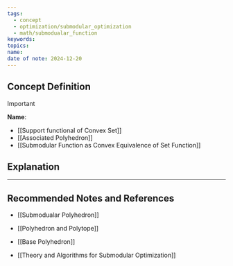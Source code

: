```yaml
---
tags:
  - concept
  - optimization/submodular_optimization
  - math/submodualar_function
keywords: 
topics: 
name: 
date of note: 2024-12-20
---
```


## Concept Definition

>[!important]
>**Name**: 



- [[Support functional of Convex Set]]
- [[Associated Polyhedron]]
- [[Submodular Function as Convex Equivalence of Set Function]]


## Explanation





-----------
##  Recommended Notes and References

- [[Submodualar Polyhedron]]
- [[Polyhedron and Polytope]]
- [[Base Polyhedron]]

- [[Theory and Algorithms for Submodular Optimization]]
